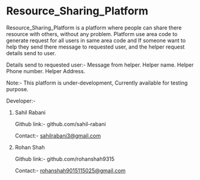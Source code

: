 # Resource_Sharing_Platform
Resource_Sharing_Platform is a platform where people can share there resource with others, without any problem.
Platform use area code to generate request for all users in same area code and If someone want to help they send there message to requested user, and the helper request details send to user.

Details send to requested user:- 
Message from helper.
Helper name.
Helper Phone number.
Helper Address.

Note:- This platform is under-development, Currently available for testing purpose.

Developer:- 
1. Sahil Rabani
   
   Github link:- github.com/sahil-rabani
   
   Contact:- sahilrabani3@gmail.com
   
3. Rohan Shah

   Github link:- github.com/rohanshah9315
   
   Contact:- rohanshah9015115025@gmail.com
